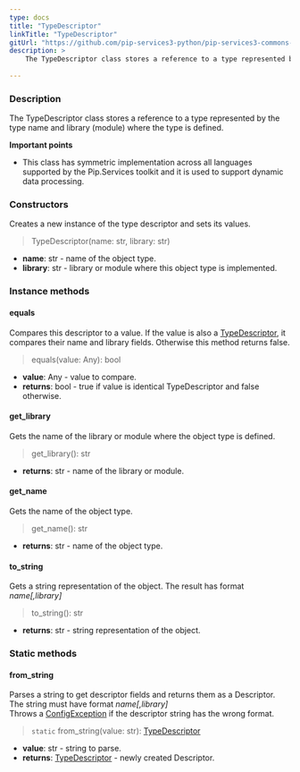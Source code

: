 ```yaml
---
type: docs
title: "TypeDescriptor"
linkTitle: "TypeDescriptor"
gitUrl: "https://github.com/pip-services3-python/pip-services3-commons-python"
description: >
    The TypeDescriptor class stores a reference to a type represented by the type name and library (module) where the type is defined.
    
---
```


### Description

The TypeDescriptor class stores a reference to a type represented by the type name and library (module) where the type is defined.

**Important points**

- This class has symmetric implementation across all languages supported by the Pip.Services toolkit and it is used to support dynamic data processing.

### Constructors
Creates a new instance of the type descriptor and sets its values.

> TypeDescriptor(name: str, library: str)

- **name**: str - name of the object type.
- **library**: str - library or module where this object type is implemented.


### Instance methods

#### equals
Compares this descriptor to a value.
If the value is also a [TypeDescriptor](), it compares their name and library fields.
Otherwise this method returns false.

> equals(value: Any): bool

- **value**: Any - value to compare.
- **returns**: bool - true if value is identical TypeDescriptor and false otherwise.

#### get_library
Gets the name of the library or module where the object type is defined.

> get_library(): str

- **returns**: str - name of the library or module.


#### get_name
Gets the name of the object type.

> get_name(): str

- **returns**: str - name of the object type.


#### to_string
Gets a string representation of the object.
The result has format *name[,library]*

> to_string(): str

- **returns**: str - string representation of the object.

### Static methods

#### from_string
Parses a string to get descriptor fields and returns them as a Descriptor.
The string must have format *name[,library]*  
Throws a [ConfigException](../../errors/config_exception) if the descriptor string has the wrong format.

> `static` from_string(value: str): [TypeDescriptor]()

- **value**: str - string to parse.
- **returns**: [TypeDescriptor]() - newly created Descriptor.

